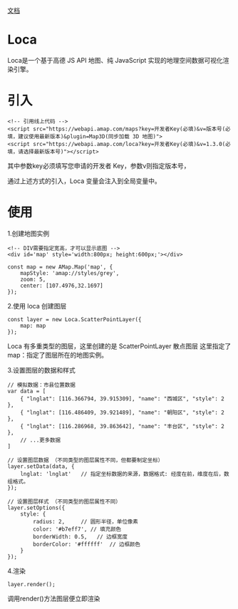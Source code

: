 [文档](https://lbs.amap.com/api/loca-api/prod_intro)


# Loca

Loca是一个基于高德 JS API 地图、纯 JavaScript 实现的地理空间数据可视化渲染引擎。


# 引入

```
<!-- 引用线上代码 -->
<script src="https://webapi.amap.com/maps?key=开发者Key(必填)&v=版本号(必填，建议使用最新版本)&plugin=Map3D(同步加载 3D 地图)">
<script src="https://webapi.amap.com/loca?key=开发者Key(必填)&v=1.3.0(必填，请选择最新版本号)"></script>
```

其中参数key必须填写您申请的开发者 Key，参数v则指定版本号，

通过上述方式的引入，Loca 变量会注入到全局变量中。



# 使用

1.创建地图实例

```
<!-- DIV需要指定宽高，才可以显示底图 -->
<div id='map' style='width:800px; height:600px;'></div>

const map = new AMap.Map('map', {
    mapStyle: 'amap://styles/grey',
    zoom: 5,
    center: [107.4976,32.1697]
});
```


2.使用 loca 创建图层

```
const layer = new Loca.ScatterPointLayer({
    map: map
});
```
Loca 有多重类型的图层，这里创建的是 ScatterPointLayer 散点图层
这里指定了map：指定了图层所在的地图实例。


3.设置图层的数据和样式

```
// 模拟数据：市县位置数据
var data = [
    { "lnglat": [116.366794, 39.915309], "name": "西城区", "style": 2 }, 
    { "lnglat": [116.486409, 39.921489], "name": "朝阳区", "style": 2 }, 
    { "lnglat": [116.286968, 39.863642], "name": "丰台区", "style": 2 },
    // ...更多数据
]

// 设置图层数据 （不同类型的图层属性不同，但都要制定坐标）
layer.setData(data, {
    lnglat: 'lnglat'   // 指定坐标数据的来源，数据格式: 经度在前，维度在后，数组格式。
});

// 设置图层样式 （不同类型的图层属性不同）
layer.setOptions({
    style: {
        radius: 2,     // 圆形半径，单位像素
        color: '#b7eff7', // 填充颜色
        borderWidth: 0.5,   // 边框宽度
        borderColor: '#ffffff'  // 边框颜色
    }
});

```

4.渲染
```
layer.render();
```
调用render()方法图层便立即渲染




